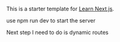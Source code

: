 This is a starter template for [Learn Next.js](https://nextjs.org/learn).

use npm run dev to start the server

Next step I need to do is dynamic routes